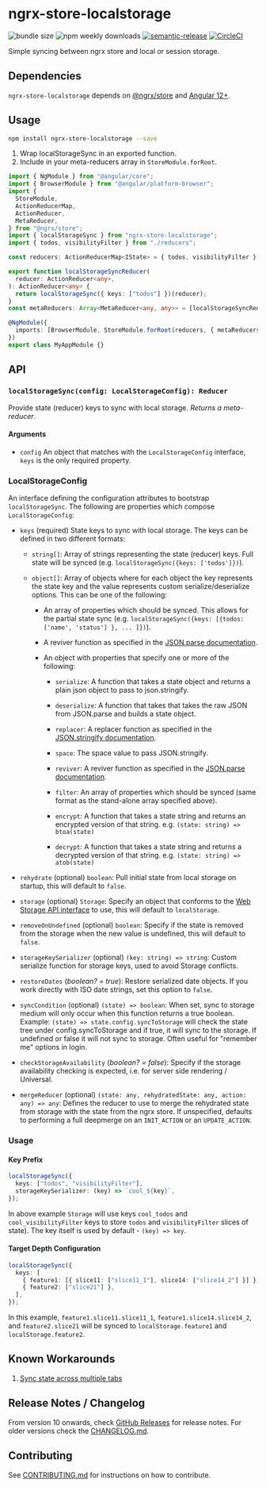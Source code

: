 # ngrx-store-localstorage

![bundle size](https://img.shields.io/bundlephobia/minzip/ngrx-store-localstorage)
![npm weekly downloads](https://img.shields.io/npm/dw/ngrx-store-localstorage)
[![semantic-release](https://img.shields.io/badge/%20%20%F0%9F%93%A6%F0%9F%9A%80-semantic--release-e10079.svg)](https://github.com/semantic-release/semantic-release)
[![CircleCI](https://circleci.com/gh/btroncone/ngrx-store-localstorage.svg?style=svg)](https://circleci.com/gh/btroncone/ngrx-store-localstorage)

Simple syncing between ngrx store and local or session storage.

## Dependencies

`ngrx-store-localstorage` depends on [@ngrx/store](https://github.com/ngrx/platform) and [Angular 12+](https://github.com/angular/angular).

## Usage

```bash
npm install ngrx-store-localstorage --save
```

1. Wrap localStorageSync in an exported function.
2. Include in your meta-reducers array in `StoreModule.forRoot`.

```ts
import { NgModule } from "@angular/core";
import { BrowserModule } from "@angular/platform-browser";
import {
  StoreModule,
  ActionReducerMap,
  ActionReducer,
  MetaReducer,
} from "@ngrx/store";
import { localStorageSync } from "ngrx-store-localstorage";
import { todos, visibilityFilter } from "./reducers";

const reducers: ActionReducerMap<IState> = { todos, visibilityFilter };

export function localStorageSyncReducer(
  reducer: ActionReducer<any>,
): ActionReducer<any> {
  return localStorageSync({ keys: ["todos"] })(reducer);
}
const metaReducers: Array<MetaReducer<any, any>> = [localStorageSyncReducer];

@NgModule({
  imports: [BrowserModule, StoreModule.forRoot(reducers, { metaReducers })],
})
export class MyAppModule {}
```

## API

### `localStorageSync(config: LocalStorageConfig): Reducer`

Provide state (reducer) keys to sync with local storage. _Returns a meta-reducer_.

#### Arguments

- `config` An object that matches with the `LocalStorageConfig` interface, `keys` is the only required property.

### **LocalStorageConfig**

An interface defining the configuration attributes to bootstrap `localStorageSync`. The following are properties which compose `LocalStorageConfig`:

- `keys` (required) State keys to sync with local storage. The keys can be defined in two different formats:

  - `string[]`: Array of strings representing the state (reducer) keys. Full state will be synced (e.g. `localStorageSync({keys: ['todos']})`).

  - `object[]`: Array of objects where for each object the key represents the state key and the value represents custom serialize/deserialize options. This can be one of the following:

    - An array of properties which should be synced. This allows for the partial state sync (e.g. `localStorageSync({keys: [{todos: ['name', 'status'] }, ... ]})`).

    - A reviver function as specified in the [JSON.parse documentation](https://developer.mozilla.org/en-US/docs/Web/JavaScript/Reference/Global_Objects/JSON/parse).

    - An object with properties that specify one or more of the following:

      - `serialize`: A function that takes a state object and returns a plain json object to pass to json.stringify.

      - `deserialize`: A function that takes that takes the raw JSON from JSON.parse and builds a state object.

      - `replacer`: A replacer function as specified in the [JSON.stringify documentation](https://developer.mozilla.org/en-US/docs/Web/JavaScript/Reference/Global_Objects/JSON/stringify).

      - `space`: The space value to pass JSON.stringify.

      - `reviver`: A reviver function as specified in the [JSON.parse documentation](https://developer.mozilla.org/en-US/docs/Web/JavaScript/Reference/Global_Objects/JSON/parse).

      - `filter`: An array of properties which should be synced (same format as the stand-alone array specified above).

      - `encrypt`: A function that takes a state string and returns an encrypted version of that string.
        e.g. `(state: string) => btoa(state)`

      - `decrypt`: A function that takes a state string and returns a decrypted version of that string.
        e.g. `(state: string) => atob(state)`

- `rehydrate` (optional) `boolean`: Pull initial state from local storage on startup, this will default to `false`.
- `storage` (optional) `Storage`: Specify an object that conforms to the [Web Storage API interface](https://developer.mozilla.org/en-US/docs/Web/API/Storage) to use, this will default to `localStorage`.
- `removeOnUndefined` (optional) `boolean`: Specify if the state is removed from the storage when the new value is undefined, this will default to `false`.
- `storageKeySerializer` (optional) `(key: string) => string`: Custom serialize function for storage keys, used to avoid Storage conflicts.
- `restoreDates` \(_boolean? = true_): Restore serialized date objects. If you work directly with ISO date strings, set this option to `false`.
- `syncCondition` (optional) `(state) => boolean`: When set, sync to storage medium will only occur when this function returns a true boolean. Example: `(state) => state.config.syncToStorage` will check the state tree under config.syncToStorage and if true, it will sync to the storage. If undefined or false it will not sync to storage. Often useful for "remember me" options in login.
- `checkStorageAvailability` \(_boolean? = false_): Specify if the storage availability checking is expected, i.e. for server side rendering / Universal.
- `mergeReducer` (optional) `(state: any, rehydratedState: any, action: any) => any`: Defines the reducer to use to merge the rehydrated state from storage with the state from the ngrx store. If unspecified, defaults to performing a full deepmerge on an `INIT_ACTION` or an `UPDATE_ACTION`.

### Usage

#### Key Prefix

```ts
localStorageSync({
  keys: ["todos", "visibilityFilter"],
  storageKeySerializer: (key) => `cool_${key}`,
});
```

In above example `Storage` will use keys `cool_todos` and `cool_visibilityFilter` keys to store `todos` and `visibilityFilter` slices of state). The key itself is used by default - `(key) => key`.

#### Target Depth Configuration

```ts
localStorageSync({
  keys: [
    { feature1: [{ slice11: ["slice11_1"], slice14: ["slice14_2"] }] },
    { feature2: ["slice21"] },
  ],
});
```

In this example, `feature1.slice11.slice11_1`, `feature1.slice14.slice14_2`, and `feature2.slice21` will be synced to `localStorage.feature1` and `localStorage.feature2`.

## Known Workarounds

1. [Sync state across multiple tabs](https://github.com/btroncone/ngrx-store-localstorage/issues/40#issuecomment-336283880)

## Release Notes / Changelog

From version 10 onwards, check [GitHub Releases](https://github.com/btroncone/ngrx-store-localstorage/releases) for release notes. For older versions check the [CHANGELOG.md](./CHANGELOG.md).

## Contributing

See [CONTRIBUTING.md](./CONTRIBUTING.md) for instructions on how to contribute.
